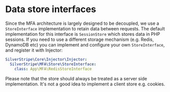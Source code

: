 # Data store interfaces

Since the MFA architecture is largely designed to be decoupled, we use a `StoreInterface` implementation to retain
data between requests. The default implementation for this interface is `SessionStore` which stores data in PHP
sessions. If you need to use a different storage mechanism (e.g. Redis, DynamoDB etc) you can implement and configure
your own `StoreInterface`, and register it with Injector:

```yaml
SilverStripe\Core\Injector\Injector:
  SilverStripe\MFA\Store\StoreInterface:
    class: App\MFA\RedisStoreInterface
```

Please note that the store should always be treated as a server side implementation. It's not a good idea to implement
a client store e.g. cookies.
